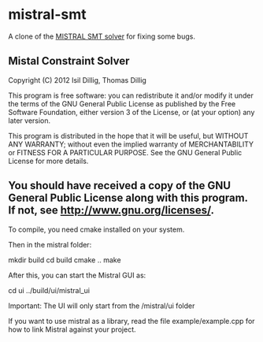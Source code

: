 # mistral-smt
A clone of the [MISTRAL SMT solver](https://www.cs.utexas.edu/~tdillig/mistral/index.html) for fixing some bugs.


Mistal Constraint Solver
--------------------------------------------------------------------
Copyright (C) 2012 Isil Dillig, Thomas Dillig

This program is free software: you can redistribute it and/or modify
it under the terms of the GNU General Public License as published by
the Free Software Foundation, either version 3 of the License, or
(at your option) any later version.

This program is distributed in the hope that it will be useful,
but WITHOUT ANY WARRANTY; without even the implied warranty of
MERCHANTABILITY or FITNESS FOR A PARTICULAR PURPOSE.  See the
GNU General Public License for more details.

You should have received a copy of the GNU General Public License
along with this program.  If not, see <http://www.gnu.org/licenses/>.
--------------------------------------------------------------------


To compile, you need cmake installed on your system.

Then in the mistral folder:

mkdir build
cd build
cmake ..
make

After this, you can start the Mistral GUI as:

cd ui
../build/ui/mistral_ui

Important: The UI will only start from the /mistral/ui folder

If you want to use mistral as a library, read the file example/example.cpp
for how to link Mistral against your project.

